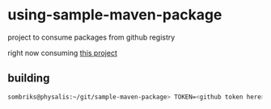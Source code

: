 # using-sample-maven-package

project to consume packages from github registry

right now consuming [this project](https://github.com/sombriks/sample-maven-package)

## building

```bash
sombriks@physalis:~/git/sample-maven-package> TOKEN=<github token here> mvn -s settings.xml clean install
```
